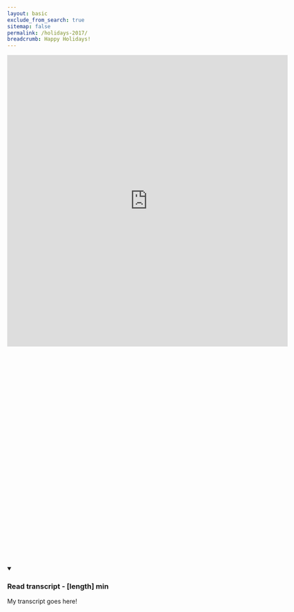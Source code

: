```yaml
---
layout: basic
exclude_from_search: true
sitemap: false
permalink: /holidays-2017/
breadcrumb: Happy Holidays!
---
```

<div class="embed-container" style="padding-bottom: 100.4%;">
  <iframe width="650" height="676" src="https://www.youtube.com/embed/APLd0ivu1zw?rel=0&amp;controls=1&amp;showinfo=0" frameborder="0" gesture="media" allow="encrypted-media" allowfullscreen></iframe>
</div>
<details open data-label="content-accordion-1-example" aria-expanded="false" style="max-width: 100%;">
  <summary><h3>Read transcript - [length] min</h3></summary>
  <div class="accordion-panel" markdown="1">
  <p>My transcript goes here!</p>
  </div>
</details>
